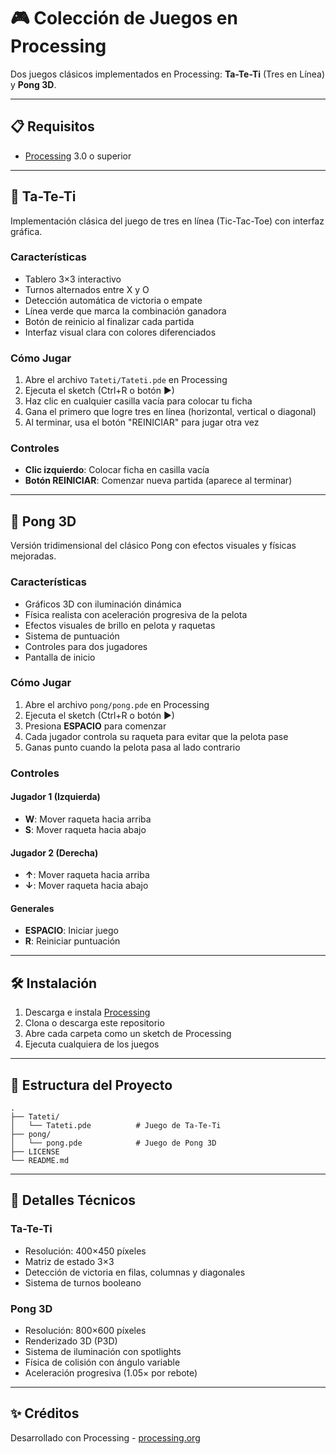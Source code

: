 # 🎮 Colección de Juegos en Processing

Dos juegos clásicos implementados en Processing: **Ta-Te-Ti** (Tres en Línea) y **Pong 3D**.

---

## 📋 Requisitos

- [Processing](https://processing.org/download) 3.0 o superior

---

## 🎯 Ta-Te-Ti

Implementación clásica del juego de tres en línea (Tic-Tac-Toe) con interfaz gráfica.

### Características
- Tablero 3×3 interactivo
- Turnos alternados entre X y O
- Detección automática de victoria o empate
- Línea verde que marca la combinación ganadora
- Botón de reinicio al finalizar cada partida
- Interfaz visual clara con colores diferenciados

### Cómo Jugar
1. Abre el archivo `Tateti/Tateti.pde` en Processing
2. Ejecuta el sketch (Ctrl+R o botón ▶)
3. Haz clic en cualquier casilla vacía para colocar tu ficha
4. Gana el primero que logre tres en línea (horizontal, vertical o diagonal)
5. Al terminar, usa el botón "REINICIAR" para jugar otra vez

### Controles
- **Clic izquierdo**: Colocar ficha en casilla vacía
- **Botón REINICIAR**: Comenzar nueva partida (aparece al terminar)

---

## 🏓 Pong 3D

Versión tridimensional del clásico Pong con efectos visuales y físicas mejoradas.

### Características
- Gráficos 3D con iluminación dinámica
- Física realista con aceleración progresiva de la pelota
- Efectos visuales de brillo en pelota y raquetas
- Sistema de puntuación
- Controles para dos jugadores
- Pantalla de inicio

### Cómo Jugar
1. Abre el archivo `pong/pong.pde` en Processing
2. Ejecuta el sketch (Ctrl+R o botón ▶)
3. Presiona **ESPACIO** para comenzar
4. Cada jugador controla su raqueta para evitar que la pelota pase
5. Ganas punto cuando la pelota pasa al lado contrario

### Controles
#### Jugador 1 (Izquierda)
- **W**: Mover raqueta hacia arriba
- **S**: Mover raqueta hacia abajo

#### Jugador 2 (Derecha)
- **↑**: Mover raqueta hacia arriba
- **↓**: Mover raqueta hacia abajo

#### Generales
- **ESPACIO**: Iniciar juego
- **R**: Reiniciar puntuación

---

## 🛠️ Instalación

1. Descarga e instala [Processing](https://processing.org/download)
2. Clona o descarga este repositorio
3. Abre cada carpeta como un sketch de Processing
4. Ejecuta cualquiera de los juegos

---

## 📁 Estructura del Proyecto

```
.
├── Tateti/
│   └── Tateti.pde          # Juego de Ta-Te-Ti
├── pong/
│   └── pong.pde            # Juego de Pong 3D
├── LICENSE
└── README.md               
```

---

## 🎨 Detalles Técnicos

### Ta-Te-Ti
- Resolución: 400×450 píxeles
- Matriz de estado 3×3
- Detección de victoria en filas, columnas y diagonales
- Sistema de turnos booleano

### Pong 3D
- Resolución: 800×600 píxeles
- Renderizado 3D (P3D)
- Sistema de iluminación con spotlights
- Física de colisión con ángulo variable
- Aceleración progresiva (1.05× por rebote)

---

## ✨ Créditos

Desarrollado con Processing - [processing.org](https://processing.org)
